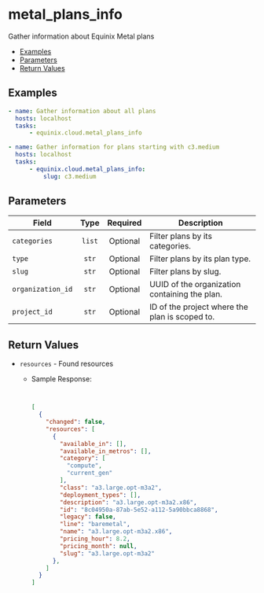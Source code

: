 # metal_plans_info

Gather information about Equinix Metal plans


- [Examples](#examples)
- [Parameters](#parameters)
- [Return Values](#return-values)

## Examples

```yaml
- name: Gather information about all plans
  hosts: localhost
  tasks:
      - equinix.cloud.metal_plans_info

```

```yaml
- name: Gather information for plans starting with c3.medium
  hosts: localhost
  tasks:
      - equinix.cloud.metal_plans_info:
          slug: c3.medium

```










## Parameters

| Field     | Type | Required | Description                                                                  |
|-----------|------|----------|------------------------------------------------------------------------------|
| `categories` | <center>`list`</center> | <center>Optional</center> | Filter plans by its categories.   |
| `type` | <center>`str`</center> | <center>Optional</center> | Filter plans by its plan type.   |
| `slug` | <center>`str`</center> | <center>Optional</center> | Filter plans by slug.   |
| `organization_id` | <center>`str`</center> | <center>Optional</center> | UUID of the organization containing the plan.   |
| `project_id` | <center>`str`</center> | <center>Optional</center> | ID of the project where the plan is scoped to.   |






## Return Values

- `resources` - Found resources

    - Sample Response:
        ```json
        
        
        [  
          {                                                                           
            "changed": false,                                                                         
            "resources": [                                                                                                                                                    
              {                                                                                     
                "available_in": [],                                                                                                                                                       
                "available_in_metros": [],
                "category": [
                  "compute",
                  "current_gen"
                ],
                "class": "a3.large.opt-m3a2",
                "deployment_types": [],
                "description": "a3.large.opt-m3a2.x86",
                "id": "8c04950a-87ab-5e52-a112-5a90bbca8868",
                "legacy": false,
                "line": "baremetal",
                "name": "a3.large.opt-m3a2.x86",
                "pricing_hour": 8.2,
                "pricing_month": null,
                "slug": "a3.large.opt-m3a2"
              },
            ]
          }
        ]
        ```


